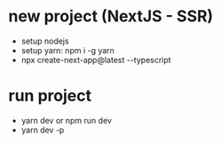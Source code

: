 # new project (NextJS - SSR)

- setup nodejs
- setup yarn: npm i -g yarn
- npx create-next-app@latest --typescript

# run project

- yarn dev or npm run dev
- yarn dev -p <port>
